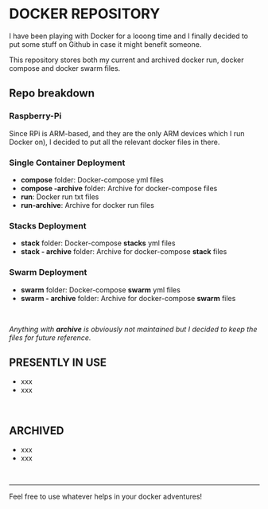 # DOCKER REPOSITORY

I have been playing with Docker for a looong time and I finally decided to put some stuff on Github in case it might benefit someone.

This repository stores both my current and archived docker run, docker compose and docker swarm files.
<br>

## Repo breakdown

### Raspberry-Pi
Since RPi is ARM-based, and they are the only ARM devices which I run Docker on), I decided to put all the relevant docker files in there.

### Single Container Deployment

- **compose** folder: Docker-compose yml files
- **compose -archive** folder: Archive for docker-compose files
- **run**: Docker run txt files
- **run-archive**: Archive for docker run files

### Stacks Deployment

- **stack** folder: Docker-compose **stacks** yml files
- **stack - archive** folder: Archive for docker-compose **stack** files

### Swarm Deployment

- **swarm** folder: Docker-compose **swarm** yml files
- **swarm - archive** folder: Archive for docker-compose **swarm** files
<br>

*Anything with **archive** is obviously not maintained but I decided to keep the files for future reference.*
<br>

## PRESENTLY IN USE
- xxx
- xxx

<br>

## ARCHIVED
- xxx
- xxx
<br>


<hr>
Feel free to use whatever helps in your docker adventures!
